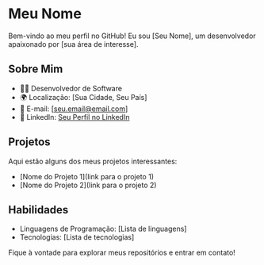 # Meu Nome

Bem-vindo ao meu perfil no GitHub! Eu sou [Seu Nome], um desenvolvedor apaixonado por [sua área de interesse].

## Sobre Mim

- 👨‍💻 Desenvolvedor de Software
- 🌍 Localização: [Sua Cidade, Seu País]
- 📧 E-mail: [seu.email@email.com]
- 💼 LinkedIn: [Seu Perfil no LinkedIn](https://www.linkedin.com/in/seuperfil/)

## Projetos

Aqui estão alguns dos meus projetos interessantes:

- [Nome do Projeto 1](link para o projeto 1)
- [Nome do Projeto 2](link para o projeto 2)

## Habilidades

- Linguagens de Programação: [Lista de linguagens]
- Tecnologias: [Lista de tecnologias]

Fique à vontade para explorar meus repositórios e entrar em contato!

